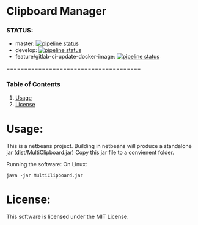 Clipboard Manager
======================================

### STATUS:
* master: [![pipeline status](https://gitlab.com/jeremymreed/multi-clipboard/badges/master/pipeline.svg)](https://gitlab.com/jeremymreed/multi-clipboard/commits/master)
* develop: [![pipeline status](https://gitlab.com/jeremymreed/multi-clipboard/badges/develop/pipeline.svg)](https://gitlab.com/jeremymreed/multi-clipboard/commits/develop)
* feature/gitlab-ci-update-docker-image: [![pipeline status](https://gitlab.com/jeremymreed/multi-clipboard/badges/feature/gitlab-ci-update-docker-image/pipeline.svg)](https://gitlab.com/jeremymreed/multi-clipboard/commits/feature/gitlab-ci-update-docker-image)

======================================
### Table of Contents
1. [Usage](https://gitlab.com/jeremymreed/multi-clipboard#usage)
2. [License](https://gitlab.com/jeremymreed/multi-clipboard#license)


# Usage:
This is a netbeans project.
Building in netbeans will produce a standalone jar (dist/MultiClipboard.jar)
Copy this jar file to a convienent folder.

Running the software:
On Linux:
```
java -jar MultiClipboard.jar
```

# License:
This software is licensed under the MIT License.
